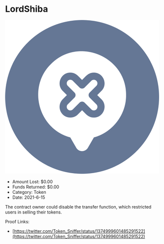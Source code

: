 # LordShiba
![LordShiba](/rektimages/LordShiba.png)
- Amount Lost: $0.00
- Funds Returned: $0.00
- Category: Token
- Date: 2021-6-15

The contract owner could disable the transfer function, which restricted users in selling their tokens.  
  



Proof Links:
- [https://twitter.com/Token_Sniffer/status/1374999601485291522](https://twitter.com/Token_Sniffer/status/1374999601485291522)


